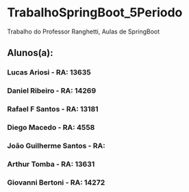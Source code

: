# TrabalhoSpringBoot_5Periodo
Trabalho do Professor Ranghetti, Aulas de SpringBoot
## Alunos(a):
### Lucas Ariosi - RA: 13635
### Daniel Ribeiro - RA: 14269
### Rafael F Santos - RA: 13181
### Diego Macedo - RA: 4558
### João Guilherme Santos - RA:
### Arthur Tomba - RA: 13631
### Giovanni Bertoni - RA: 14272
